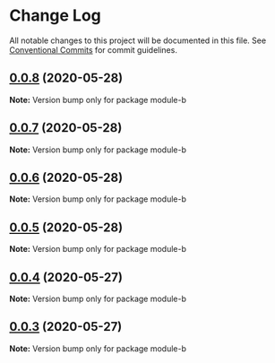 # Change Log

All notable changes to this project will be documented in this file.
See [Conventional Commits](https://conventionalcommits.org) for commit guidelines.

## [0.0.8](https://github.com/joinfunny/single-vue-framework/compare/module-b@0.0.7...module-b@0.0.8) (2020-05-28)

**Note:** Version bump only for package module-b





## [0.0.7](https://github.com/joinfunny/single-vue-framework/compare/module-b@0.0.6...module-b@0.0.7) (2020-05-28)

**Note:** Version bump only for package module-b





## [0.0.6](https://github.com/joinfunny/single-vue-framework/compare/module-b@0.0.5...module-b@0.0.6) (2020-05-28)

**Note:** Version bump only for package module-b





## [0.0.5](https://github.com/joinfunny/single-vue-framework/compare/module-b@0.0.4...module-b@0.0.5) (2020-05-28)

**Note:** Version bump only for package module-b





## [0.0.4](https://github.com/joinfunny/single-vue-framework/compare/module-b@0.0.3...module-b@0.0.4) (2020-05-27)

**Note:** Version bump only for package module-b





## [0.0.3](https://github.com/joinfunny/single-vue-framework/compare/module-b@0.0.2...module-b@0.0.3) (2020-05-27)

**Note:** Version bump only for package module-b
